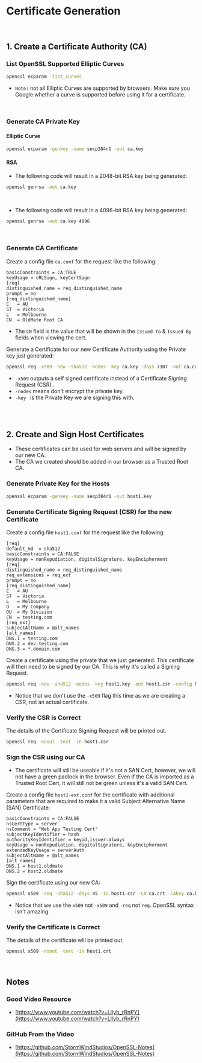 # Certificate Generation

<br>

## 1. Create a Certificate Authority (CA)

### List OpenSSL Supported Elliptic Curves
```bash
openssl ecparam -list_curves
```

 - `Note:` not all Elliptic Curves are supported by browsers. Make sure you Google whether a curve is supported before using it for a certificate.

<br>

### Generate CA Private Key

#### Elliptic Curve
```bash
openssl ecparam -genkey -name secp384r1 -out ca.key
```

#### RSA
 - The following code will result in a 2048-bit RSA key being generated:
```bash
openssl genrsa -out ca.key
```

<br>

 - The following code will result in a 4096-bit RSA key being generated:
```bash
openssl genrsa -out ca.key 4096
```

<br>

### Generate CA Certificate

Create a config file `ca.conf` for the request like the following:

```text
basicConstraints = CA:TRUE
keyUsage = cRLSign, keyCertSign
[req]
distinguished_name = req_distinguished_name
prompt = no
[req_distinguished_name]
C   = AU
ST  = Victoria
L   = Melbourne
CN  = OldMate Root CA
```

 - The `CN` field is the value that will be shown in the `Issued To` & `Issued By` fields when viewing the cert.

Generate a Certificate for our new Certificate Authority using the Private key just generated:

```bash
openssl req -x509 -new -sha512 -nodes -key ca.key -days 7307 -out ca.crt -config ca.conf
```

 - `-x509` outputs a self signed certificate instead of a Certificate Signing Request (CSR).
 - `-nodes` means don't encrypt the private key.
 - `-key ` is the Private Key we are signing this with.

<br>
<br>


## 2. Create and Sign Host Certificates

 - These certificates can be used for web servers and will be signed by our new CA.
 - The CA we created should be added in our browser as a Trusted Root CA.

### Generate Private Key for the Hosts
```bash
openssl ecparam -genkey -name secp384r1 -out host1.key
```


### Generate Certificate Signing Request (CSR) for the new Certificate

Create a config file `host1.conf` for the request like the following:
```text
[req]
default_md	= sha512
basicConstraints = CA:FALSE
keyUsage = nonRepudiation, digitalSignature, keyEncipherment
[req]
distinguished_name = req_distinguished_name
req_extensions = req_ext
prompt = no
[req_distinguished_name]
C   = AU
ST  = Victoria
L   = Melbourne
O   = My Company
OU  = My Division
CN  = testing.com
[req_ext]
subjectAltName = @alt_names
[alt_names]
DNS.1 = testing.com
DNS.2 = dev.testing.com
DNS.3 = *.domain.com
```

Create a certificate using the private that we just generated. This certificate will then need to be signed by our CA. This is why it's called a Signing Request.

```bash
openssl req -new -sha512 -nodes -key host1.key -out host1.csr -config host1.conf
```

 - Notice that we don't use the `-x509` flag this time as we are creating a CSR, not an actual certificate.


### Verify the CSR is Correct

The details of the Certificate Signing Request will be printed out.

```bash
openssl req -noout -text -in host1.csr
```


### Sign the CSR using our CA

 - The certificate will still be useable if it's not a SAN Cert, however, we will not have a green padlock in the browser. Even if the CA is imported as a Trusted Root Cert, it will still not be green unless it's a valid SAN Cert.

 Create a config file `host1-ext.conf` for the certificate with additional parameters that are required to make it a valid Subject Alternative Name (SAN) Certificate:

```text
basicConstraints = CA:FALSE
nsCertType = server
nsComment = "Web App Testing Cert"
subjectKeyIdentifier = hash
authorityKeyIdentifier = keyid,issuer:always
keyUsage = nonRepudiation, digitalSignature, keyEncipherment
extendedKeyUsage = serverAuth
subjectAltName = @alt_names
[alt_names]
DNS.1 = host1.oldmate
DNS.2 = host2.oldmate
```

Sign the certificate using our new CA:

```bash
openssl x509 -req -sha512 -days 45 -in host1.csr -CA ca.crt -CAkey ca.key -CAcreateserial -out host1.crt -extfile host1-ext.conf
```

 - Notice that we use the `x509` not `-x509` and `-req` not `req`. OpenSSL syntax isn't amazing.


### Verify the Certificate is Correct

The details of the certificate will be printed out.

```bash
openssl x509 -noout -text -in host1.crt
```



<br>


## Notes

### Good Video Resource
 - [https://www.youtube.com/watch?v=LIlyb_rRnPY](https://www.youtube.com/watch?v=LIlyb_rRnPY)

### GitHub From the Video
 - [https://github.com/StormWindStudios/OpenSSL-Notes](https://github.com/StormWindStudios/OpenSSL-Notes)